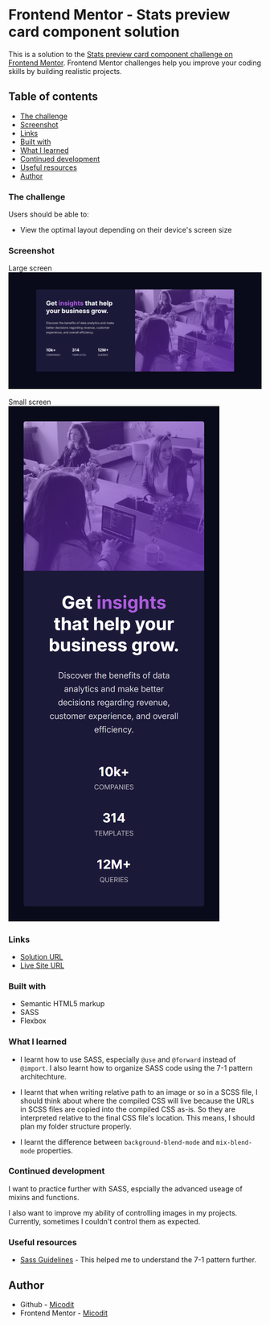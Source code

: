# Frontend Mentor - Stats preview card component solution

This is a solution to the [Stats preview card component challenge on Frontend Mentor](https://www.frontendmentor.io/challenges/stats-preview-card-component-8JqbgoU62). Frontend Mentor challenges help you improve your coding skills by building realistic projects.

## Table of contents

- [The challenge](#the-challenge)
- [Screenshot](#screenshot)
- [Links](#links)
- [Built with](#built-with)
- [What I learned](#what-i-learned)
- [Continued development](#continued-development)
- [Useful resources](#useful-resources)
- [Author](#author)

### The challenge

Users should be able to:

- View the optimal layout depending on their device's screen size

### Screenshot

Large screen
![](./design/large-screen.png)

Small screen
![](./design/small-screen.png)

### Links

- [Solution URL](https://www.frontendmentor.io/solutions/stats-preview-card-component-Qc-eJe2Ml3)
- [Live Site URL](https://micodit.github.io/stats-preview-card/)

### Built with

- Semantic HTML5 markup
- SASS
- Flexbox

### What I learned

- I learnt how to use SASS, especially `@use` and `@forward` instead of `@import`. I also learnt how to organize SASS code using the 7-1 pattern architechture.

- I learnt that when writing relative path to an image or so in a SCSS file, I should think about where the compiled CSS will live because the URLs in SCSS files are copied into the compiled CSS as-is. So they are interpreted relative to the final CSS file's location. This means, I should plan my folder structure properly.

- I learnt the difference between `background-blend-mode` and `mix-blend-mode` properties.

### Continued development

I want to practice further with SASS, espcially the advanced useage of mixins and functions.

I also want to improve my ability of controlling images in my projects. Currently, sometimes I couldn't control them as expected.

### Useful resources

- [Sass Guidelines](https://sass-guidelin.es/#architecture) - This helped me to understand the 7-1 pattern further.

## Author

- Github - [Micodit](https://github.com/Micodit)
- Frontend Mentor - [Micodit](https://www.frontendmentor.io/profile/Micodit)

